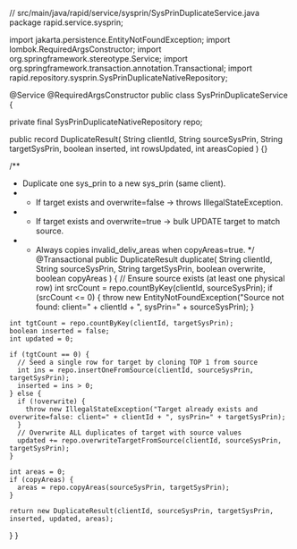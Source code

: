 // src/main/java/rapid/service/sysprin/SysPrinDuplicateService.java
package rapid.service.sysprin;

import jakarta.persistence.EntityNotFoundException;
import lombok.RequiredArgsConstructor;
import org.springframework.stereotype.Service;
import org.springframework.transaction.annotation.Transactional;
import rapid.repository.sysprin.SysPrinDuplicateNativeRepository;

@Service
@RequiredArgsConstructor
public class SysPrinDuplicateService {

  private final SysPrinDuplicateNativeRepository repo;

  public record DuplicateResult(
      String clientId, String sourceSysPrin, String targetSysPrin,
      boolean inserted, int rowsUpdated, int areasCopied
  ) {}

  /**
   * Duplicate one sys_prin to a new sys_prin (same client).
   * - If target exists and overwrite=false -> throws IllegalStateException.
   * - If target exists and overwrite=true  -> bulk UPDATE target to match source.
   * - Always copies invalid_deliv_areas when copyAreas=true.
   */
  @Transactional
  public DuplicateResult duplicate(
      String clientId, String sourceSysPrin, String targetSysPrin,
      boolean overwrite, boolean copyAreas
  ) {
    // Ensure source exists (at least one physical row)
    int srcCount = repo.countByKey(clientId, sourceSysPrin);
    if (srcCount <= 0) {
      throw new EntityNotFoundException("Source not found: client=" + clientId + ", sysPrin=" + sourceSysPrin);
    }

    int tgtCount = repo.countByKey(clientId, targetSysPrin);
    boolean inserted = false;
    int updated = 0;

    if (tgtCount == 0) {
      // Seed a single row for target by cloning TOP 1 from source
      int ins = repo.insertOneFromSource(clientId, sourceSysPrin, targetSysPrin);
      inserted = ins > 0;
    } else {
      if (!overwrite) {
        throw new IllegalStateException("Target already exists and overwrite=false: client=" + clientId + ", sysPrin=" + targetSysPrin);
      }
      // Overwrite ALL duplicates of target with source values
      updated += repo.overwriteTargetFromSource(clientId, sourceSysPrin, targetSysPrin);
    }

    int areas = 0;
    if (copyAreas) {
      areas = repo.copyAreas(sourceSysPrin, targetSysPrin);
    }

    return new DuplicateResult(clientId, sourceSysPrin, targetSysPrin, inserted, updated, areas);
  }
}
